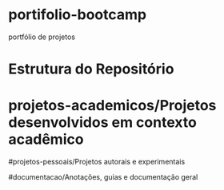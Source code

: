 # portifolio-bootcamp



portfólio de projetos 
# Estrutura do Repositório
# projetos-academicos/Projetos desenvolvidos em contexto acadêmico

#projetos-pessoais/Projetos autorais e experimentais

#documentacao/Anotações, guias e documentação geral
